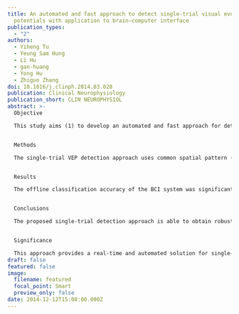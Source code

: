 ```yaml
---
title: An automated and fast approach to detect single-trial visual evoked
  potentials with application to brain–computer interface
publication_types:
  - "2"
authors:
  - Yiheng Tu
  - Yeung Sam Hung
  - Li Hu
  - gan-huang
  - Yong Hu
  - Zhiguo Zhang
doi: 10.1016/j.clinph.2014.03.028
publication: Clinical Neurophysiology
publication_short: CLIN NEUROPHYSIOL
abstract: >-
  Objective

  This study aims (1) to develop an automated and fast approach for detecting visual evoked potentials (VEPs) in single trials and (2) to apply the single-trial VEP detection approach in designing a real-time and high-performance brain–computer interface (BCI) system.


  Methods

  The single-trial VEP detection approach uses common spatial pattern (CSP) as a spatial filter and wavelet filtering (WF) a temporal–spectral filter to jointly enhance the signal-to-noise ratio (SNR) of single-trial VEPs. The performance of the joint spatial–temporal–spectral filtering approach was assessed in a four-command VEP-based BCI system.


  Results

  The offline classification accuracy of the BCI system was significantly improved from 67.6 ± 12.5% (raw data) to 97.3 ± 2.1% (data filtered by CSP and WF). The proposed approach was successfully implemented in an online BCI system, where subjects could make 20 decisions in one minute with classification accuracy of 90%.


  Conclusions

  The proposed single-trial detection approach is able to obtain robust and reliable VEP waveform in an automatic and fast way and it is applicable in VEP based online BCI systems.


  Significance

  This approach provides a real-time and automated solution for single-trial detection of evoked potentials or event-related potentials (EPs/ERPs) in various paradigms, which could benefit many applications such as BCI and intraoperative monitoring.
draft: false
featured: false
image:
  filename: featured
  focal_point: Smart
  preview_only: false
date: 2014-12-12T15:08:00.000Z
---
```

